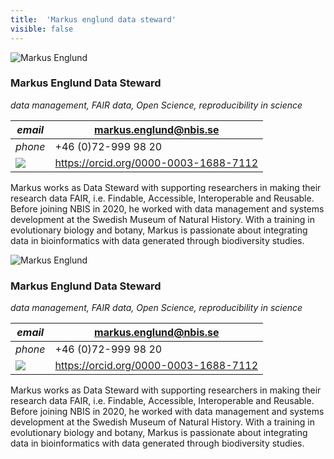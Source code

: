```yaml
---
title:  'Markus englund data steward'
visible: false
---
```

    

![Markus Englund](/assets/img/staff/markus-englund.jpg)

###  Markus Englund Data Steward

_data management, FAIR data, Open Science, reproducibility in science_

_email_|  markus.englund@nbis.se  
---|---  
_phone_|  +46 (0)72-999 98 20  
![](/assets/img/orcid_24x24_bw.png)| <https://orcid.org/0000-0003-1688-7112>  
  


Markus works as Data Steward with supporting researchers in making their research data FAIR, i.e. Findable, Accessible, Interoperable and Reusable. Before joining NBIS in 2020, he worked with data management and systems development at the Swedish Museum of Natural History. With a training in evolutionary biology and botany, Markus is passionate about integrating data in bioinformatics with data generated through biodiversity studies.

![Markus Englund](/assets/img/staff/markus-englund.jpg)

###  Markus Englund Data Steward

_data management, FAIR data, Open Science, reproducibility in science_

_email_|  markus.englund@nbis.se  
---|---  
_phone_|  +46 (0)72-999 98 20  
![](/assets/img/orcid_24x24_bw.png)| <https://orcid.org/0000-0003-1688-7112>  
  


Markus works as Data Steward with supporting researchers in making their research data FAIR, i.e. Findable, Accessible, Interoperable and Reusable. Before joining NBIS in 2020, he worked with data management and systems development at the Swedish Museum of Natural History. With a training in evolutionary biology and botany, Markus is passionate about integrating data in bioinformatics with data generated through biodiversity studies.
